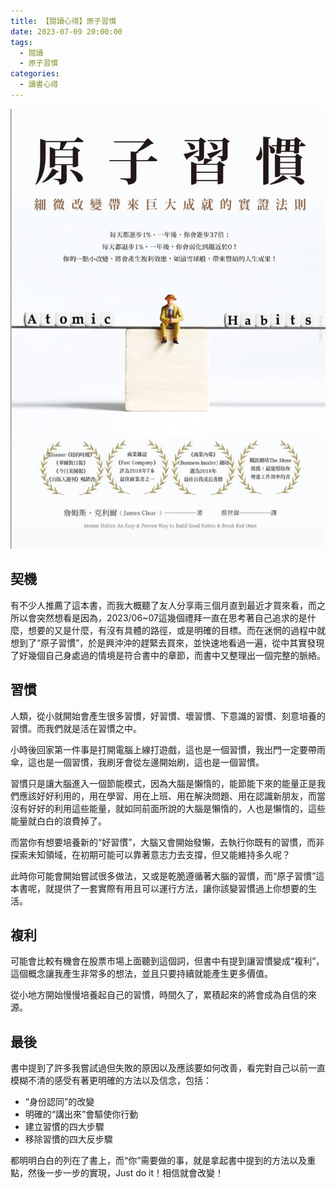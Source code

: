 ```yaml
---
title: 【閱讀心得】原子習慣
date: 2023-07-09 20:00:00
tags: 
  - 閱讀
  - 原子習慣
categories:
  - 讀書心得
---
```


![](images/【閱讀心得】原子習慣/1_fxhtD2eXKMQt6FMBp-1zlg.webp)

## 契機
有不少人推薦了這本書，而我大概聽了友人分享兩三個月直到最近才買來看，而之所以會突然想看是因為，2023/06~07這幾個禮拜一直在思考著自己追求的是什麼，想要的又是什麼，有沒有具體的路徑，或是明確的目標。而在迷惘的過程中就想到了“原子習慣”，於是興沖沖的趕緊去買來，並快速地看過一遍，從中其實發現了好幾個自己身處過的情境是符合書中的章節，而書中又整理出一個完整的脈絡。

## 習慣
人類，從小就開始會產生很多習慣，好習慣、壞習慣、下意識的習慣、刻意培養的習慣。而我們就是活在習慣之中。

小時後回家第一件事是打開電腦上線打遊戲，這也是一個習慣，我出門一定要帶雨傘，這也是一個習慣，我刷牙會從左邊開始刷，這也是一個習慣。

習慣只是讓大腦進入一個節能模式，因為大腦是懶惰的，能節能下來的能量正是我們應該好好利用的，用在學習、用在上班、用在解決問題、用在認識新朋友，而當沒有好好的利用這些能量，就如同前面所說的大腦是懶惰的，人也是懶惰的，這些能量就白白的浪費掉了。

而當你有想要培養新的“好習慣”，大腦又會開始發懶，去執行你既有的習慣，而非探索未知領域，在初期可能可以靠著意志力去支撐，但又能維持多久呢？

此時你可能會開始嘗試很多做法，又或是乾脆遵循著大腦的習慣，而“原子習慣”這本書呢，就提供了一套實際有用且可以運行方法，讓你該變習慣過上你想要的生活。

## 複利
可能會比較有機會在股票市場上面聽到這個詞，但書中有提到讓習慣變成“複利”，這個概念讓我產生非常多的想法，並且只要持續就能產生更多價值。

從小地方開始慢慢培養起自己的習慣，時間久了，累積起來的將會成為自信的來源。

## 最後
書中提到了許多我嘗試過但失敗的原因以及應該要如何改善，看完對自己以前一直模糊不清的感受有著更明確的方法以及信念，包括：

+ “身份認同”的改變
+ 明確的“講出來”會驅使你行動
+ 建立習慣的四大步驟
+ 移除習慣的四大反步驟

都明明白白的列在了書上，而“你”需要做的事，就是拿起書中提到的方法以及重點，然後一步一步的實現，Just do it！相信就會改變！

